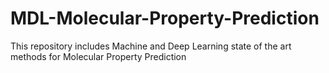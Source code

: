# MDL-Molecular-Property-Prediction
This repository includes Machine and Deep Learning state of the art methods for Molecular Property Prediction
